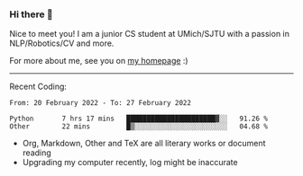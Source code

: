 ### Hi there 👋

Nice to meet you! I am a junior CS student at UMich/SJTU with a passion in NLP/Robotics/CV and more. 

For more about me, see you on [my homepage](https://jiayipan.me) :)

---

Recent Coding:
<!--START_SECTION:waka-->

```text
From: 20 February 2022 - To: 27 February 2022

Python       7 hrs 17 mins   ██████████████████████▓░░   91.26 %
Other        22 mins         █▒░░░░░░░░░░░░░░░░░░░░░░░   04.68 %
```

<!--END_SECTION:waka-->
- Org, Markdown, Other and TeX are all literary works or document reading
- Upgrading my computer recently, log might be inaccurate
